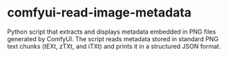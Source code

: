 # comfyui-read-image-metadata
Python script that extracts and displays metadata embedded in PNG files generated by ComfyUI. The script reads metadata stored in standard PNG text chunks (tEXt, zTXt, and iTXt) and prints it in a structured JSON format.
